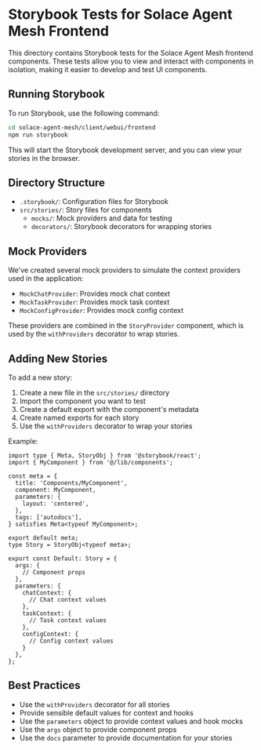 # Storybook Tests for Solace Agent Mesh Frontend

This directory contains Storybook tests for the Solace Agent Mesh frontend components. These tests allow you to view and interact with components in isolation, making it easier to develop and test UI components.

## Running Storybook

To run Storybook, use the following command:

```bash
cd solace-agent-mesh/client/webui/frontend
npm run storybook
```

This will start the Storybook development server, and you can view your stories in the browser.

## Directory Structure

- `.storybook/`: Configuration files for Storybook
- `src/stories/`: Story files for components
  - `mocks/`: Mock providers and data for testing
  - `decorators/`: Storybook decorators for wrapping stories

## Mock Providers

We've created several mock providers to simulate the context providers used in the application:

- `MockChatProvider`: Provides mock chat context
- `MockTaskProvider`: Provides mock task context
- `MockConfigProvider`: Provides mock config context

These providers are combined in the `StoryProvider` component, which is used by the `withProviders` decorator to wrap stories.

## Adding New Stories

To add a new story:

1. Create a new file in the `src/stories/` directory
2. Import the component you want to test
3. Create a default export with the component's metadata
4. Create named exports for each story
5. Use the `withProviders` decorator to wrap your stories

Example:

```tsx
import type { Meta, StoryObj } from '@storybook/react';
import { MyComponent } from '@/lib/components';

const meta = {
  title: 'Components/MyComponent',
  component: MyComponent,
  parameters: {
    layout: 'centered',
  },
  tags: ['autodocs'],
} satisfies Meta<typeof MyComponent>;

export default meta;
type Story = StoryObj<typeof meta>;

export const Default: Story = {
  args: {
    // Component props
  },
  parameters: {
    chatContext: {
      // Chat context values
    },
    taskContext: {
      // Task context values
    },
    configContext: {
      // Config context values
    }
  },
};
```

## Best Practices

- Use the `withProviders` decorator for all stories
- Provide sensible default values for context and hooks
- Use the `parameters` object to provide context values and hook mocks
- Use the `args` object to provide component props
- Use the `docs` parameter to provide documentation for your stories
